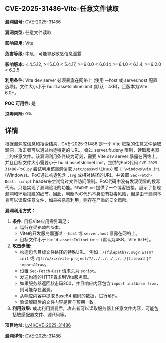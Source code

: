 ## CVE-2025-31486-Vite-任意文件读取

**漏洞编号:** CVE-2025-31486

**漏洞类型:** 任意文件读取

**影响应用:** Vite

**危害等级:** 中危，可能导致敏感信息泄露

**影响版本:** < 4.5.12, >=5.0.0 < 5.4.17, >=6.0.0 < 6.0.14, >=6.1.0 < 6.1.4, >=6.2.0 < 6.2.5

**利用条件:** Vite dev server 必须暴露在网络上 (使用 --host 或 server.host 配置选项)。文件大小小于 build.assetsInlineLimit (默认：4kB)，且版本为Vite 6.0+。

**POC 可用性:** 是

**投毒风险:** 0%

## 详情

根据漏洞库信息和搜索结果，CVE-2025-31486 是一个 Vite 框架的任意文件读取漏洞。攻击者可以通过构造特定的 URL，绕过 server.fs.deny 限制，读取服务器上的任意文件。该漏洞利用条件较为苛刻，需要 Vite dev server 暴露在网络上，并且目标文件大小需要小于 build.assetsInlineLimit。提供的PoC代码 `CVE-2025-31486-PoC.py` 尝试利用该漏洞读取 `/etc/passwd` (Linux) 和 `C:\windows\win.ini` (Windows)。PoC通过构造包含 `.svg` 或相对路径的URL，并设置 `Sec-Fetch-Dest: script` header来尝试绕过文件访问限制。PoC代码中没有发现明显的投毒代码，只是实现了漏洞验证的功能。`README.md` 提供了一个博客链接，展示了复现漏洞和环境搭建的细节。因此，判断PoC代码本身没有投毒风险，但是由于漏洞本身可以读取任意文件，如果被恶意利用，则存在严重的安全风险。

**漏洞利用方式：**

1.  **条件:** 目标Vite应用需要满足：
    *   运行在受影响的版本。
    *   Vite的开发服务器通过 `--host` 或 `server.host` 暴露在网络上。
    *   目标文件小于 `build.assetsInlineLimit`（默认为4KB，Vite 6.0+）。
2.  **攻击步骤:**
    *   构造包含目标文件路径的特殊URL，例如：`/{filepath}?.svg?.wasm?init` 或 `/@fs/x/x/x/vite-project/?/../../../../../{filepath}?import&?raw`。
    *   设置 `Sec-Fetch-Dest` 请求头为 `script`。
    *   发送构造的HTTP请求到Vite服务器。
    *   如果服务器返回状态码200，并且响应内容包含 `import initWasm from`，则可能存在漏洞。
    *   从响应内容中提取 Base64 编码的数据，进行解码。
    *   验证解码后的文件内容是否与预期一致。
3.  **利用效果:** 成功利用漏洞后，攻击者可以读取服务器上任意文件内容，可能包括敏感配置文件、源代码等。

**项目地址:** [Ly4j/CVE-2025-31486](https://github.com/Ly4j/CVE-2025-31486)

**漏洞详情:** [CVE-2025-31486](https://nvd.nist.gov/vuln/detail/CVE-2025-31486)